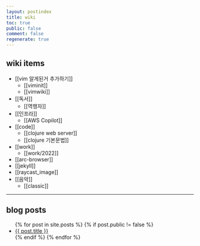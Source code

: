 ```yaml
---
layout: postindex
title: wiki
toc: true
public: false
comment: false
regenerate: true
---
```


## wiki items

- [[vim 알게된거 추가하기]]
  - [[viminit]]
  - [[vimwiki]]
- [[독서]]
  - [[역행자]]
- [[인프라]]
  - [[AWS Copilot]]
- [[code]]
    - [[clojure web server]]
    - [[clojure 기본문법]]
- [[work]]
  - [[work/2022]]
- [[arc-browser]]
- [[jekyll]]
- [[raycast_image]]
- [[음악]]
  - [[classic]]

---

## blog posts

<div>
    <ul>
{% for post in site.posts %}
    {% if post.public != false %}
        <li>
            <a class="post-link" href="{{ post.url | prepend: site.baseurl }}">
                {{ post.title }}
            </a>
        </li>
    {% endif %}
{% endfor %}
    </ul>
</div>
